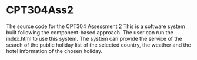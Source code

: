 # CPT304Ass2
The source code for the CPT304 Assessment 2
This is a software system built following the component-based approach. The user can run the index.html to use this system. The system can provide the service of the search of the public holiday list of the selected country, the weather and the hotel information of the chosen holiday.
